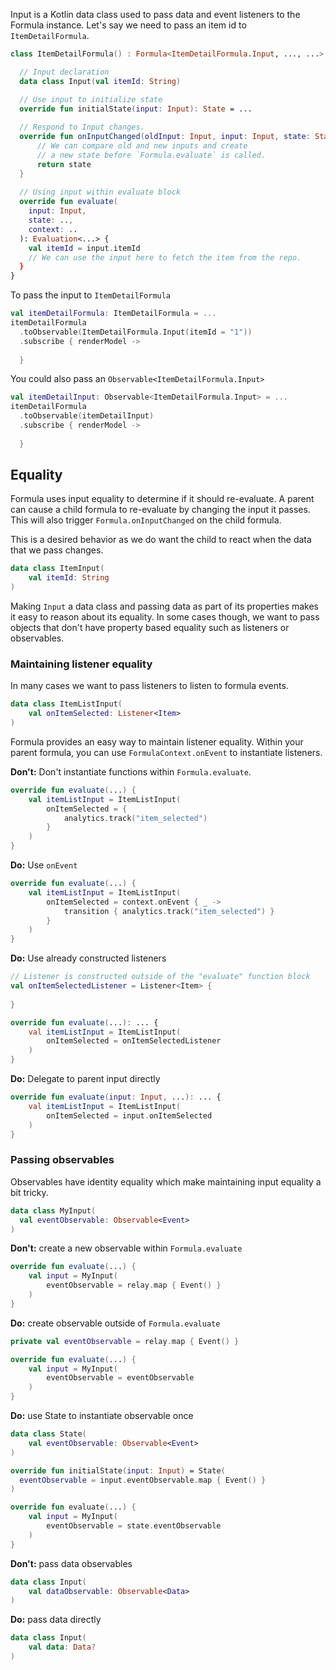 Input is a Kotlin data class used to pass data and event listeners to the Formula instance. Let's say we need to 
pass an item id to `ItemDetailFormula`. 
```kotlin
class ItemDetailFormula() : Formula<ItemDetailFormula.Input, ..., ...> {

  // Input declaration
  data class Input(val itemId: String)

  // Use input to initialize state
  override fun initialState(input: Input): State = ...
  
  // Respond to Input changes.
  override fun onInputChanged(oldInput: Input, input: Input, state: State): State {
      // We can compare old and new inputs and create
      // a new state before `Formula.evaluate` is called.
      return state 
  }
  
  // Using input within evaluate block
  override fun evaluate(
    input: Input,
    state: ..,
    context: ..
  ): Evaluation<...> {
    val itemId = input.itemId
    // We can use the input here to fetch the item from the repo.
  }
}
```

To pass the input to `ItemDetailFormula`
```kotlin
val itemDetailFormula: ItemDetailFormula = ...
itemDetailFormula
  .toObservable(ItemDetailFormula.Input(itemId = "1"))
  .subscribe { renderModel ->
    
  }
```

You could also pass an `Observable<ItemDetailFormula.Input>`
```kotlin
val itemDetailInput: Observable<ItemDetailFormula.Input> = ...
itemDetailFormula
  .toObservable(itemDetailInput)
  .subscribe { renderModel ->
    
  }
```

## Equality
Formula uses input equality to determine if it should re-evaluate. A parent can cause 
a child formula to re-evaluate by changing the input it passes. This will also trigger
`Formula.onInputChanged` on the child formula.

This is a desired behavior as we do want the child to react when the data that we pass changes.
```kotlin
data class ItemInput(
    val itemId: String
)
```

Making `Input` a data class and passing data as part of its properties makes it easy to reason
about its equality. In some cases though, we want to pass objects that don't have property based
equality such as listeners or observables. 

### Maintaining listener equality
In many cases we want to pass listeners to listen to formula events. 

```kotlin
data class ItemListInput(
    val onItemSelected: Listener<Item>
)
```

Formula provides an easy way to maintain listener equality. Within your parent formula, 
you can use `FormulaContext.onEvent` to instantiate listeners.

**Don't:** Don't instantiate functions within `Formula.evaluate`.
```kotlin
override fun evaluate(...) {
    val itemListInput = ItemListInput(
        onItemSelected = {
            analytics.track("item_selected")
        }
    )
}
```

**Do:** Use `onEvent`
```kotlin
override fun evaluate(...) {
    val itemListInput = ItemListInput(
        onItemSelected = context.onEvent { _ ->
            transition { analytics.track("item_selected") }
        }
    )
}
```

**Do:** Use already constructed listeners 
```kotlin
// Listener is constructed outside of the "evaluate" function block
val onItemSelectedListener = Listener<Item> {
    
}

override fun evaluate(...): ... {
    val itemListInput = ItemListInput(
        onItemSelected = onItemSelectedListener
    )
}
```

**Do:** Delegate to parent input directly
```kotlin
override fun evaluate(input: Input, ...): ... {
    val itemListInput = ItemListInput(
        onItemSelected = input.onItemSelected
    )
}
```

### Passing observables
Observables have identity equality which make maintaining input equality a bit tricky.
```kotlin
data class MyInput(
  val eventObservable: Observable<Event>
)
```

**Don't:** create a new observable within `Formula.evaluate`
```kotlin
override fun evaluate(...) {
    val input = MyInput(
        eventObservable = relay.map { Event() }
    )
}
```

**Do:** create observable outside of `Formula.evaluate`

```kotlin
private val eventObservable = relay.map { Event() }

override fun evaluate(...) {
    val input = MyInput(
        eventObservable = eventObservable
    )
}
```

**Do:** use State to instantiate observable once
```kotlin
data class State(
    val eventObservable: Observable<Event>
)

override fun initialState(input: Input) = State(
  eventObservable = input.eventObservable.map { Event() }
)

override fun evaluate(...) {
    val input = MyInput(
        eventObservable = state.eventObservable
    )
}
```

**Don't:** pass data observables
```kotlin
data class Input(
    val dataObservable: Observable<Data>
)
```

**Do:** pass data directly
```kotlin
data class Input(
    val data: Data?
)
```